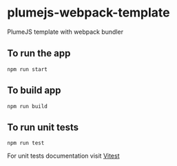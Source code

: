 # plumejs-webpack-template
PlumeJS template with webpack bundler

## To run the app
`npm run start`

## To build app
`npm run build`

## To run unit tests
`npm run test`

For unit tests documentation visit [Vitest](https://vitest.dev/)
